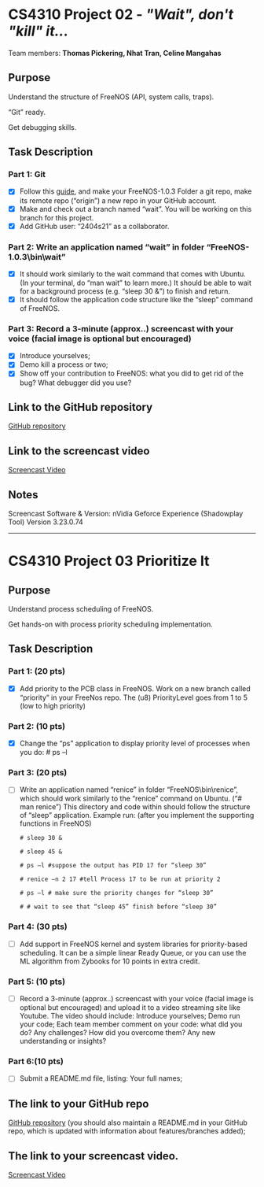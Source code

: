 # CS4310 Project 02 - *"Wait", don't "kill" it...*

Team members: **Thomas Pickering, Nhat Tran, Celine Mangahas**

## Purpose

Understand the structure of FreeNOS (API, system calls, traps).

“Git” ready.

Get debugging skills.

## Task Description

### Part 1: Git

* [x] Follow this [guide](https://product.hubspot.com/blog/git-and-github-tutorial-for-beginners), and make your FreeNOS-1.0.3 Folder a git repo, make its remote repo (“origin”) a new repo in your GitHub account.
* [x] Make and check out a branch named “wait”. You will be working on this branch for this project.
* [x] Add GitHub user: “2404s21” as a collaborator.

### Part 2: Write an application named “wait” in folder “FreeNOS-1.0.3\bin\wait”

* [x] It should work similarly to the wait command that comes with Ubuntu. (In your terminal, do “man wait” to learn more.) It should be able to wait for a background process (e.g. “sleep 30 &”) to finish and return.
* [x] It should follow the application code structure like the “sleep” command of FreeNOS.

### Part 3: Record a 3-minute (approx..) screencast with your voice (facial image is optional but encouraged)

* [x] Introduce yourselves;
* [x] Demo kill a process or two;
* [x] Show off your contribution to FreeNOS: what you did to get rid of the bug? What debugger did you use?

## Link to the GitHub repository

[GitHub repository](https://github.com/team7project1/project2)

## Link to the screencast video

[Screencast Video]( https://www.youtube.com/watch?v=NL24W5JA3YU&ab_channel=ThomasPickering "Youtube")

## Notes

Screencast Software & Version: nVidia Geforce Experience (Shadowplay Tool) Version 3.23.0.74


---

# CS4310 Project 03 Prioritize It
## Purpose

Understand process scheduling of FreeNOS.

Get hands-on with process priority scheduling implementation.

## Task Description   

### Part 1: (20 pts) 

* [x] Add priority to the PCB class in FreeNOS. Work on a new branch called “priority” in your FreeNos repo. The (u8) PriorityLevel goes from 1 to 5 (low to high priority)

### Part 2: (10 pts) 

* [x] Change the “ps” application to display priority level of processes when you do:
       # ps –l

### Part 3: (20 pts) 

* [ ] Write an application named “renice” in folder “FreeNOS\bin\renice”, which should work similarly to the “renice” command on Ubuntu. (“# man renice”) This directory and code within should follow the structure of “sleep” application.
      Example run: (after you implement the supporting functions in FreeNOS)

      # sleep 30 &

      # sleep 45 &

      # ps –l #suppose the output has PID 17 for “sleep 30”

      # renice –n 2 17 #tell Process 17 to be run at priority 2

      # ps –l # make sure the priority changes for “sleep 30”

      # # wait to see that “sleep 45” finish before “sleep 30”

### Part 4: (30 pts) 

* [ ] Add support in FreeNOS kernel and system libraries for priority-based scheduling. It can be a simple linear Ready Queue, or you can use the ML algorithm from Zybooks for 10 points in extra credit.

### Part 5: (10 pts) 

* [ ] Record a 3-minute (approx..) screencast with your voice (facial image is optional but encouraged) and upload it to a video streaming site like Youtube. The video should include:
Introduce yourselves;
Demo run your code;
Each team member comment on your code: what did you do? Any challenges? How did you overcome them? Any new understanding or insights?
### Part 6:(10 pts) 

* [ ] Submit a README.md file, listing:
Your full names;

## The link to your GitHub repo 

[GitHub repository](https://github.com/team7project1/project2)
(you should also maintain a README.md in your GitHub repo, which is updated with information about features/branches added);

## The link to your screencast video.

[Screencast Video](  "Youtube")
